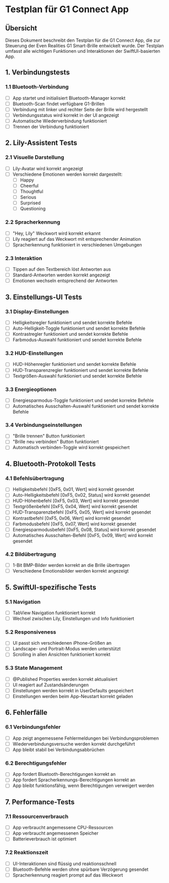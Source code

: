 # Testplan für G1 Connect App

## Übersicht
Dieses Dokument beschreibt den Testplan für die G1 Connect App, die zur Steuerung der Even Realities G1 Smart-Brille entwickelt wurde. Der Testplan umfasst alle wichtigen Funktionen und Interaktionen der SwiftUI-basierten App.

## 1. Verbindungstests

### 1.1 Bluetooth-Verbindung
- [ ] App startet und initialisiert Bluetooth-Manager korrekt
- [ ] Bluetooth-Scan findet verfügbare G1-Brillen
- [ ] Verbindung mit linker und rechter Seite der Brille wird hergestellt
- [ ] Verbindungsstatus wird korrekt in der UI angezeigt
- [ ] Automatische Wiederverbindung funktioniert
- [ ] Trennen der Verbindung funktioniert

## 2. Lily-Assistent Tests

### 2.1 Visuelle Darstellung
- [ ] Lily-Avatar wird korrekt angezeigt
- [ ] Verschiedene Emotionen werden korrekt dargestellt:
  - [ ] Happy
  - [ ] Cheerful
  - [ ] Thoughtful
  - [ ] Serious
  - [ ] Surprised
  - [ ] Questioning

### 2.2 Spracherkennung
- [ ] "Hey, Lily" Weckwort wird korrekt erkannt
- [ ] Lily reagiert auf das Weckwort mit entsprechender Animation
- [ ] Spracherkennung funktioniert in verschiedenen Umgebungen

### 2.3 Interaktion
- [ ] Tippen auf den Textbereich löst Antworten aus
- [ ] Standard-Antworten werden korrekt angezeigt
- [ ] Emotionen wechseln entsprechend der Antworten

## 3. Einstellungs-UI Tests

### 3.1 Display-Einstellungen
- [ ] Helligkeitsregler funktioniert und sendet korrekte Befehle
- [ ] Auto-Helligkeit-Toggle funktioniert und sendet korrekte Befehle
- [ ] Kontrastregler funktioniert und sendet korrekte Befehle
- [ ] Farbmodus-Auswahl funktioniert und sendet korrekte Befehle

### 3.2 HUD-Einstellungen
- [ ] HUD-Höhenregler funktioniert und sendet korrekte Befehle
- [ ] HUD-Transparenzregler funktioniert und sendet korrekte Befehle
- [ ] Textgrößen-Auswahl funktioniert und sendet korrekte Befehle

### 3.3 Energieoptionen
- [ ] Energiesparmodus-Toggle funktioniert und sendet korrekte Befehle
- [ ] Automatisches Ausschalten-Auswahl funktioniert und sendet korrekte Befehle

### 3.4 Verbindungseinstellungen
- [ ] "Brille trennen" Button funktioniert
- [ ] "Brille neu verbinden" Button funktioniert
- [ ] Automatisch verbinden-Toggle wird korrekt gespeichert

## 4. Bluetooth-Protokoll Tests

### 4.1 Befehlsübertragung
- [ ] Helligkeitsbefehl [0xF5, 0x01, Wert] wird korrekt gesendet
- [ ] Auto-Helligkeitsbefehl [0xF5, 0x02, Status] wird korrekt gesendet
- [ ] HUD-Höhenbefehl [0xF5, 0x03, Wert] wird korrekt gesendet
- [ ] Textgrößenbefehl [0xF5, 0x04, Wert] wird korrekt gesendet
- [ ] HUD-Transparenzbefehl [0xF5, 0x05, Wert] wird korrekt gesendet
- [ ] Kontrastbefehl [0xF5, 0x06, Wert] wird korrekt gesendet
- [ ] Farbmodusbefehl [0xF5, 0x07, Wert] wird korrekt gesendet
- [ ] Energiesparmodusbefehl [0xF5, 0x08, Status] wird korrekt gesendet
- [ ] Automatisches Ausschalten-Befehl [0xF5, 0x09, Wert] wird korrekt gesendet

### 4.2 Bildübertragung
- [ ] 1-Bit BMP-Bilder werden korrekt an die Brille übertragen
- [ ] Verschiedene Emotionsbilder werden korrekt angezeigt

## 5. SwiftUI-spezifische Tests

### 5.1 Navigation
- [ ] TabView Navigation funktioniert korrekt
- [ ] Wechsel zwischen Lily, Einstellungen und Info funktioniert

### 5.2 Responsiveness
- [ ] UI passt sich verschiedenen iPhone-Größen an
- [ ] Landscape- und Portrait-Modus werden unterstützt
- [ ] Scrolling in allen Ansichten funktioniert korrekt

### 5.3 State Management
- [ ] @Published Properties werden korrekt aktualisiert
- [ ] UI reagiert auf Zustandsänderungen
- [ ] Einstellungen werden korrekt in UserDefaults gespeichert
- [ ] Einstellungen werden beim App-Neustart korrekt geladen

## 6. Fehlerfälle

### 6.1 Verbindungsfehler
- [ ] App zeigt angemessene Fehlermeldungen bei Verbindungsproblemen
- [ ] Wiederverbindungsversuche werden korrekt durchgeführt
- [ ] App bleibt stabil bei Verbindungsabbrüchen

### 6.2 Berechtigungsfehler
- [ ] App fordert Bluetooth-Berechtigungen korrekt an
- [ ] App fordert Spracherkennungs-Berechtigungen korrekt an
- [ ] App bleibt funktionsfähig, wenn Berechtigungen verweigert werden

## 7. Performance-Tests

### 7.1 Ressourcenverbrauch
- [ ] App verbraucht angemessene CPU-Ressourcen
- [ ] App verbraucht angemessenen Speicher
- [ ] Batterieverbrauch ist optimiert

### 7.2 Reaktionszeit
- [ ] UI-Interaktionen sind flüssig und reaktionsschnell
- [ ] Bluetooth-Befehle werden ohne spürbare Verzögerung gesendet
- [ ] Spracherkennung reagiert prompt auf das Weckwort
